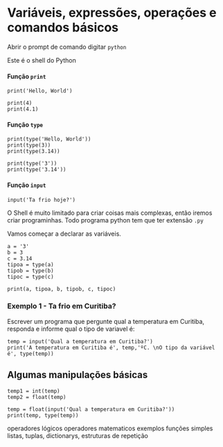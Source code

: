 # Variáveis, expressões, operações e comandos básicos

Abrir o prompt de comando digitar `python`

Este é o shell do Python

#### Função `print`

```
print('Hello, World')

print(4)
print(4.1)
```
#### Função `type`

```
print(type('Hello, World'))
print(type(3))
print(type(3.14))

print(type('3'))
print(type('3.14'))
```

#### Função `input`
```
input('Ta frio hoje?')
```
O Shell é muito limitado para criar coisas mais complexas, então iremos criar programinhas.
Todo programa python tem que ter extensão `.py`

Vamos começar a declarar as variáveis.
```
a = '3'
b = 3
c = 3.14
tipoa = type(a)
tipob = type(b)
tipoc = type(c)

print(a, tipoa, b, tipob, c, tipoc)
```
### Exemplo 1 - Ta frio em Curitiba?

Escrever um programa que pergunte qual a temperatura em Curitiba, responda e informe qual o tipo de variavel é:

```
temp = input('Qual a temperatura em Curitiba?')
print('A temperatura em Curitiba é', temp,'ºC. \nO tipo da variável é', type(temp))

```
## Algumas manipulações básicas

```
temp1 = int(temp)
temp2 = float(temp)

temp = float(input('Qual a temperatura em Curitiba?'))
print(temp, type(temp))
```
operadores lógicos
operadores matematicos
exemplos
funções simples
listas, tuplas, dictionarys, estruturas de repetição







